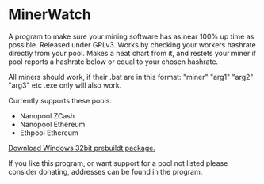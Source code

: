 # MinerWatch
A program to make sure your mining software has as near 100% up time as possible.
Released under GPLv3.
Works by checking your workers hashrate directly from your pool. Makes a neat chart from it, and restets your miner if pool reports a hashrate below or equal to your chosen hashrate.

All miners should work, if their .bat are in this format: "miner" "arg1" "arg2" "arg3" etc
.exe only will also work.

Currently supports these pools:
- Nanopool ZCash
- Nanopool Ethereum
- Ethpool Ethereum


<a href="magnet:?xt=urn:btih:fde53cbc5df699d26d20f63e4d72af17e1387d25&dn=MinerWatch_v0.0.1_win-x32.rar&tr=udp%3a%2f%2ftracker.mg64.net%3a6969%2fannounce&tr=http%3a%2f%2ftracker.mg64.net%3a6881%2fannounce&tr=udp%3a%2f%2fmgtracker.org%3a6969%2fannounce&tr=http%3a%2f%2fmgtracker.org%3a6969%2fannounce&tr=http%3a%2f%2fexplodie.org%3a6969%2fannounce&tr=udp%3a%2f%2fexplodie.org%3a6969%2fannounce&tr=http%3a%2f%2ftracker.videodrugproject.com%3a80%2fannounce&tr=udp%3a%2f%2ftracker.coppersurfer.tk%3a6969%2fannounce&tr=udp%3a%2f%2ftracker.leechers-paradise.org%3a6969%2fannounce&tr=http%3a%2f%2ftracker.opentrackr.org%3a1337%2fannounce&tr=udp%3a%2f%2ftracker.zer0day.to%3a1337%2fannounce&tr=http%3a%2f%2fp4p.arenabg.com%3a1337%2fannounce&tr=udp%3a%2f%2ftracker.internetwarriors.net%3a1337%2fannounce&tr=udp%3a%2f%2fp4p.arenabg.com%3a1337%2fannounce&tr=udp%3a%2f%2ftracker.pirateparty.gr%3a6969%2fannounce&tr=udp%3a%2f%2ftracker.opentrackr.org%3a1337%2fannounce&tr=udp%3a%2f%2f9.rarbg.com%3a2710%2fannounce&tr=http%3a%2f%2ftracker.internetwarriors.net%3a1337%2fannounce&tr=udp%3a%2f%2finferno.demonoid.ooo%3a3389%2fannounce&tr=udp%3a%2f%2ftracker.cuntflaps.me%3a6969%2fannounce">Download Windows 32bit prebuildt package.</a>

If you like this program, or want support for a pool not listed
please consider donating, addresses can be found in the program.
